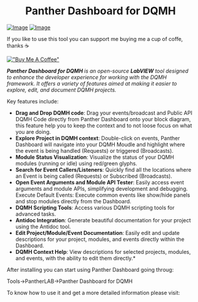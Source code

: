 <h1 style="text-align: center;">Panther Dashboard for DQMH</h1>

[![Image](https://www.vipm.io/package/pantherlab_lib_panther_dashboard/badge.svg?metric=installs)](https://www.vipm.io/package/pantherlab_lib_panther_dashboard/) [![Image](https://www.vipm.io/package/pantherlab_lib_panther_dashboard/badge.svg?metric=stars)](https://www.vipm.io/package/pantherlab_lib_panther_dashboard/)


If you like to use this tool you can support me buying me a cup of coffe, thanks ☕ 

[!["Buy Me A Coffee"](https://www.buymeacoffee.com/assets/img/custom_images/orange_img.png)](https://www.buymeacoffee.com/enoearias)

_**Panther Dashboard for DQMH** is an open-source **LabVIEW** tool designed to enhance the developer experience for working with the DQMH framework. It offers a variety of features aimed at making it easier to explore, edit, and document DQMH projects._

Key features include:

- **Drag and Drop DQMH code**: Drag your events/broadcast and Public API DQMH Code directly from Panther Dashboard onto your block diagram, this feature help you to keep the context and to not loose focus on what you are doing.
- **Explore Project in DQMH context**: Double-click on events, Panther Dashboard will navigate into your DQMH Moudle and highlight where the event is being handled (Requests) or triggered (Broadcasts).
- **Module Status Visualization**: Visualize the status of your DQMH modules (running or idle) using red/green glyphs.
- **Search for Event Callers/Listeners**: Quickly find all the locations where an Event is being called (Requests) or Subscribed (Broadcasts).
- **Open Event Arguments and Module API Tester**: Easily access event arguments and module APIs, simplifying development and debugging.
Execute Default Events: Execute common events like show/hide panels and stop modules directly from the Dashboard.
- **DQMH Scripting Tools**: Access various DQMH scripting tools for advanced tasks.
- **Antidoc Integration**: Generate beautiful documentation for your project using the Antidoc tool.
- **Edit Project/Module/Event Documentation**: Easily edit and update descriptions for your project, modules, and events directly within the Dashboard.
- **DQMH Context Help**: View descriptions for selected projects, modules, and events, with the ability to edit them directly.*

After installing you can start using Panther Dashboard going throug:

Tools->PantherLAB->Panther Dashboard for DQMH


To know how to use it and get a more detailed information please visit:
 
 

 
